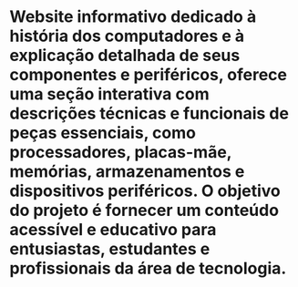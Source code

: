 # Website informativo dedicado à história dos computadores e à explicação detalhada de seus componentes e periféricos, oferece uma seção interativa com descrições técnicas e funcionais de peças essenciais, como processadores, placas-mãe, memórias, armazenamentos e dispositivos periféricos. O objetivo do projeto é fornecer um conteúdo acessível e educativo para entusiastas, estudantes e profissionais da área de tecnologia.
